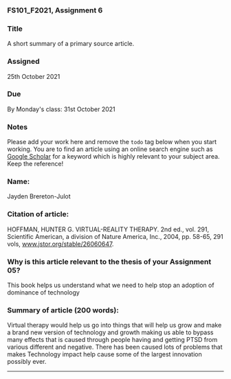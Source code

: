 ### FS101_F2021, Assignment 6


### Title
A short summary of a primary source article.


### Assigned
25th October 2021


### Due
By Monday's class: 31st October 2021


### Notes
Please add your work here and remove the `todo` tag below when you start working. You are to find an article using an online search engine such as [Google Scholar](https://scholar.google.com/) for a keyword which is highly relevant to your subject area. Keep the reference!


### Name:

Jayden Brereton-Julot


### Citation of article:

HOFFMAN, HUNTER G. VIRTUAL-REALITY THERAPY. 2nd ed., vol. 291, Scientific American, a division of Nature America, Inc., 2004, pp. 58-65, 291 vols, www.jstor.org/stable/26060647.


### Why is this article relevant to the thesis of your Assignment 05?

This book helps us understand what we need to help stop an adoption of dominance of technology

### Summary of article (200 words):

Virtual therapy would help us go into things that will help us grow and make a brand new version of technology and growth making us able to bypass many effects that is caused through people having and getting PTSD from various different and negative. There has been caused lots of problems that makes Technology impact help cause some of the largest innovation possibly ever.

---

